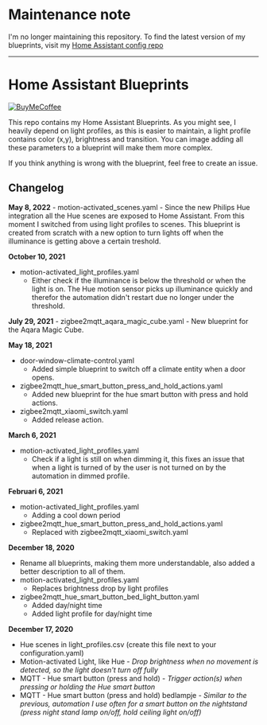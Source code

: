 # Maintenance  note

I'm no longer maintaining this repository. To find the latest version of my blueprints, visit my [Home Assistant config repo](https://github.com/golles/Home-Assistant-Config#blueprints)

---

# Home Assistant Blueprints

[![BuyMeCoffee][buymecoffeebadge]][buymecoffee]

This repo contains my Home Assistant Blueprints.
As you might see, I heavily depend on light profiles, as this is easier to maintain, a light profile contains color (x,y), brightness and transition. You can image adding all these parameters to a blueprint will make them more complex.

If you think anything is wrong with the blueprint, feel free to create an issue.

## Changelog
**May 8, 2022**
	- motion-activated_scenes.yaml
  	- Since the new Philips Hue integration all the Hue scenes are exposed to Home Assistant. From this moment I switched from using light profiles to scenes. This blueprint is created from scratch with a new option to turn lights off when the illuminance is getting above a certain treshold.

**October 10, 2021**
  - motion-activated_light_profiles.yaml
	  - Either check if the illuminance is below the threshold or when the light is on. The Hue motion sensor picks up illuminance quickly and therefor the automation didn't restart due no longer under the threshold.

**July 29, 2021**
	- zigbee2mqtt_aqara_magic_cube.yaml
		- New blueprint for the Aqara Magic Cube.

**May 18, 2021**
 - door-window-climate-control.yaml
	 - Added simple blueprint to switch off a climate entity when a door opens.
 - zigbee2mqtt_hue_smart_button_press_and_hold_actions.yaml
   - Added new blueprint for the hue smart button with press and hold actions.
 - zigbee2mqtt_xiaomi_switch.yaml
   - Added release action.

**March 6, 2021**
 - motion-activated_light_profiles.yaml
	 - Check if a light is still on when dimming it, this fixes an issue that when a light is turned of by the user is not turned on by the automation in dimmed profile.

**Februari 6, 2021**
 - motion-activated_light_profiles.yaml
	 - Adding a cool down period
 - zigbee2mqtt_hue_smart_button_press_and_hold_actions.yaml
	 - Replaced with zigbee2mqtt_xiaomi_switch.yaml

**December 18, 2020**
 - Rename all blueprints, making them more understandable, also added a better description to all of them.
 - motion-activated_light_profiles.yaml
	 - Replaces brightness drop by light profiles
 - zigbee2mqtt_hue_smart_button_bed_light_button.yaml
	 - Added day/night time
	 - Added light profile for day/night time

**December 17, 2020**
- Hue scenes in light_profiles.csv (create this file next to your configuration.yaml)
- Motion-activated Light, like Hue - _Drop brightness when no movement is detected, so the light doesn't turn off fully_
- MQTT - Hue smart button (press and hold) - _Trigger action(s) when pressing or holding the Hue smart button_
- MQTT - Hue smart button (press and hold) bedlampje - _Similar to the previous, automation I use often for a smart button on the nightstand (press night stand lamp on/off, hold ceiling light on/off)_

[buymecoffee]: https://www.buymeacoffee.com/golles
[buymecoffeebadge]: https://img.shields.io/badge/buy%20me%20a%20coffee-donate-yellow.svg?style=for-the-badge
